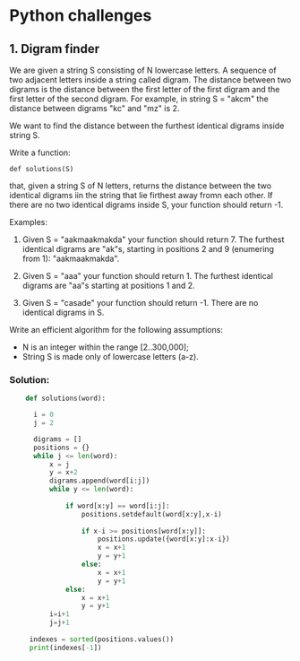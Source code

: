 # Python challenges

## 1. Digram finder

We are given a string S consisting of N lowercase letters. A sequence of two adjacent letters inside a string called digram. The distance
between two digrams is the distance between the first letter of the first digram and the first letter of the second digram. For example, in
string S = "akcm" the distance between digrams "kc" and "mz" is 2.

We want to find the distance between the furthest identical digrams inside string S.

Write a function:
	
	def solutions(S)

that, given a string S of N letters, returns the distance between the two identical
digrams iin the string that lie firthest away fromn each other. If there are no two
identical digrams inside S, your function should return -1.

Examples:

1. Given S = "aakmaakmakda" your function should return 7. The furthest identical digrams are "ak"s,
starting in positions 2 and 9 (enumering from 1): "aakmaakmakda".

2. Given S = "aaa" your function should return 1. The furthest identical digrams are "aa"s starting at 
positions 1 and 2.

3. Given S = "casade" your function should return -1. There are no identical digrams in S.

Write an efficient algorithm for the following assumptions:

- N is an integer within the range [2..300,000];
- String S is made only of lowercase letters (a-z).
  
### Solution:
```python
    def solutions(word):

      i = 0
      j = 2

      digrams = []
      positions = {}
      while j <= len(word):
          x = j
          y = x+2
          digrams.append(word[i:j])
          while y <= len(word):
            
              if word[x:y] == word[i:j]:
                  positions.setdefault(word[x:y],x-i)
                
                  if x-i >= positions[word[x:y]]:                
                      positions.update({word[x:y]:x-i})
                      x = x+1
                      y = y+1
                  else:
                      x = x+1
                      y = y+1
              else:
                  x = x+1
                  y = y+1
          i=i+1
          j=j+1
        
     indexes = sorted(positions.values())
     print(indexes[-1])
    

  
 
